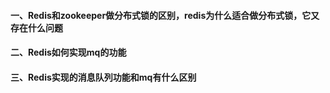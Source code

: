 #### 一、Redis和zookeeper做分布式锁的区别，redis为什么适合做分布式锁，它又存在什么问题

#### 二、Redis如何实现mq的功能

#### 三、Redis实现的消息队列功能和mq有什么区别

